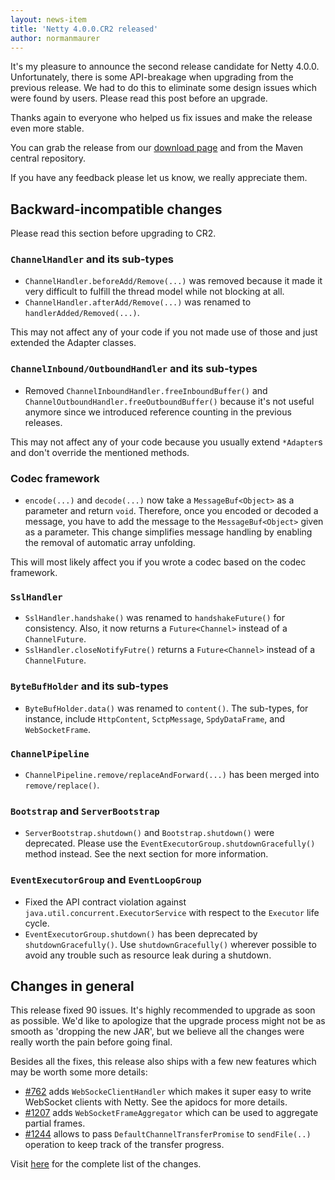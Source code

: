 ```yaml
---
layout: news-item
title: 'Netty 4.0.0.CR2 released'
author: normanmaurer
---
```


It&#39;s my pleasure to announce the second release candidate for Netty 4.0.0. Unfortunately, there is some API-breakage when upgrading from the previous release. We had to do this to eliminate some design issues which were found by users. Please read this post before an upgrade.

Thanks again to everyone who helped us fix issues and make the release even more stable.

You can grab the release from our [download page](http://netty.io/downloads.html) and from the Maven central repository.

If you have any feedback please let us know, we really appreciate them.

## Backward-incompatible changes

Please read this section before upgrading to CR2.

### `ChannelHandler` and its sub-types

* `ChannelHandler.beforeAdd/Remove(...)` was removed because it made it very difficult to fulfill the thread model while not blocking at all.
* `ChannelHandler.afterAdd/Remove(...)` was renamed to `handlerAdded/Removed(...)`.

This may not affect any of your code if you not made use of those and just extended the Adapter classes.
 
### `ChannelInbound/OutboundHandler` and its sub-types

* Removed `ChannelInboundHandler.freeInboundBuffer()` and `ChannelOutboundHandler.freeOutboundBuffer()` because it&#39;s not useful anymore since we introduced reference counting in the previous releases.

This may not affect any of your code because you usually extend `*Adapter`s and don&#39;t override the mentioned methods.

### Codec framework

* `encode(...)` and `decode(...)` now take a `MessageBuf<Object>` as a parameter and return `void`.  Therefore, once you encoded or decoded a message, you have to add the message to the `MessageBuf<Object>` given as a parameter.  This change simplifies message handling by enabling the removal of automatic array unfolding.

This will most likely affect you if you wrote a codec based on the codec framework.

### `SslHandler`

* `SslHandler.handshake()` was renamed to `handshakeFuture()` for consistency.  Also, it now returns a `Future<Channel>` instead of a `ChannelFuture`.
* `SslHandler.closeNotifyFutre()` returns a `Future<Channel>` instead of a `ChannelFuture`.

### `ByteBufHolder` and its sub-types

* `ByteBufHolder.data()` was renamed to `content()`.  The sub-types, for instance, include `HttpContent`, `SctpMessage`, `SpdyDataFrame`, and `WebSocketFrame`.

### `ChannelPipeline`

* `ChannelPipeline.remove/replaceAndForward(...)` has been merged into `remove/replace()`.

### `Bootstrap` and `ServerBootstrap`

* `ServerBootstrap.shutdown()` and `Bootstrap.shutdown()` were deprecated.  Please use the `EventExecutorGroup.shutdownGracefully()` method instead.  See the next section for more information.

### `EventExecutorGroup` and `EventLoopGroup`

* Fixed the API contract violation against `java.util.concurrent.ExecutorService` with respect to the `Executor` life cycle.
* `EventExecutorGroup.shutdown()` has been deprecated by `shutdownGracefully()`.  Use `shutdownGracefully()` wherever possible to avoid any trouble such as resource leak during a shutdown.

## Changes in general

This release fixed 90 issues.  It&#39;s highly recommended to upgrade as soon as possible.  We&#39;d like to apologize that the upgrade process might not be as smooth as &#39;dropping the new JAR&#39;, but we believe all the changes were really worth the pain before going final.

Besides all the fixes, this release also ships with a few new features which may be worth some more details:

* [#762](https://github.com/netty/netty/issues/762) adds `WebSockeClientHandler` which makes it super easy to write WebSocket clients with Netty. See the apidocs for more details.
* [#1207](https://github.com/netty/netty/pull/1207) adds `WebSocketFrameAggregator` which can be used to aggregate partial frames.
* [#1244](https://github.com/netty/netty/issues/1244) allows to pass `DefaultChannelTransferPromise` to `sendFile(..)` operation to keep track of the transfer progress.

Visit [here](https://github.com/netty/netty/issues?q=milestone%3A4.0.0.CR2) for the complete list of the changes.

